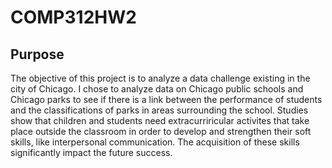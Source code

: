 # COMP312HW2
## Purpose
The objective of this project is to analyze a data challenge existing in the city of Chicago. I chose to analyze data on Chicago public schools and Chicago parks to see if there is a link between the performance of students and the classifications of parks in areas surrounding the school. Studies show that children and students need extracurriricular activites that take place outside the classroom in order to develop and strengthen their soft skills, like interpersonal communication. The acquisition of these skills significantly impact the future success. 
